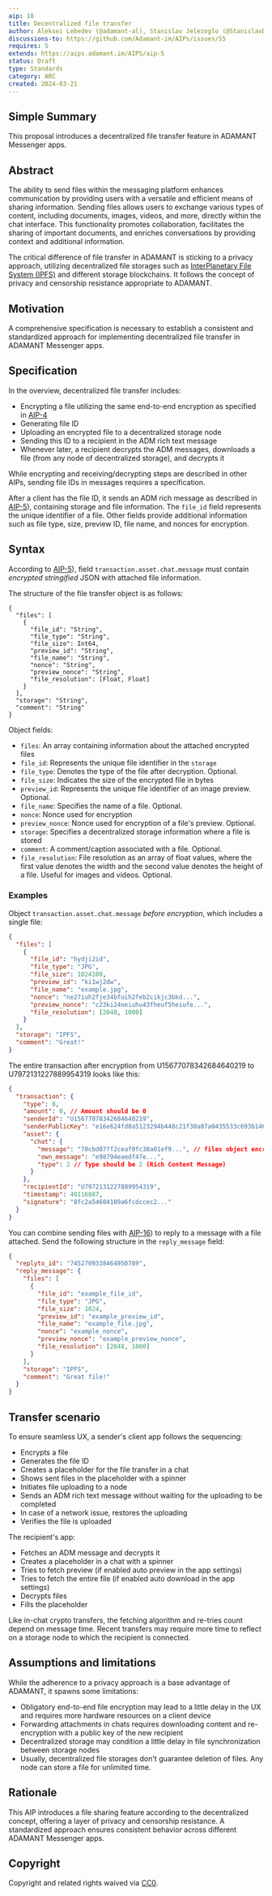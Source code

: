 ```yaml
---
aip: 18
title: Decentralized file transfer
author: Aleksei Lebedev (@adamant-al), Stanislav Jelezoglo (@StanislavDevIOS)
discussions-to: https://github.com/Adamant-im/AIPs/issues/55
requires: 5
extends: https://aips.adamant.im/AIPS/aip-5
status: Draft
type: Standards
category: ARC
created: 2024-03-21
---
```


## Simple Summary

This proposal introduces a decentralized file transfer feature in ADAMANT Messenger apps.

## Abstract

The ability to send files within the messaging platform enhances communication by providing users with a versatile and efficient means of sharing information. Sending files allows users to exchange various types of content, including documents, images, videos, and more, directly within the chat interface. This functionality promotes collaboration, facilitates the sharing of important documents, and enriches conversations by providing context and additional information.

The critical difference of file transfer in ADAMANT is sticking to a privacy approach, utilizing decentralized file storages such as [InterPlanetary File System (IPFS)](https://en.wikipedia.org/wiki/InterPlanetary_File_System) and different storage blockchains. It follows the concept of privacy and censorship resistance appropriate to ADAMANT.

## Motivation

A comprehensive specification is necessary to establish a consistent and standardized approach for implementing decentralized file transfer in ADAMANT Messenger apps.

## Specification

In the overview, decentralized file transfer includes:

- Encrypting a file utilizing the same end-to-end encryption as specified in [AIP-4](https://aips.adamant.im/AIPS/aip-4)
- Generating file ID
- Uploading an encrypted file to a decentralized storage node
- Sending this ID to a recipient in the ADM rich text message
- Whenever later, a recipient decrypts the ADM messages, downloads a file (from any node of decentralized storage), and decrypts it

While encrypting and receiving/decrypting steps are described in other AIPs, sending file IDs in messages requires a specification.

After a client has the file ID, it sends an ADM rich message as described in [AIP-5](https://aips.adamant.im/AIPS/aip-5)), containing storage and file information. The `file_id` field represents the unique identifier of a file. Other fields provide additional information such as file type, size, preview ID, file name, and nonces for encryption.

## Syntax

According to [AIP-5](https://aips.adamant.im/AIPS/aip-5)), field `transaction.asset.chat.message` must contain *encrypted stringified* JSON with attached file information.

The structure of the file transfer object is as follows:

````
{
  "files": [
    {
      "file_id": "String",
      "file_type": "String",
      "file_size": Int64,
      "preview_id": "String",
      "file_name": "String",
      "nonce": "String",
      "preview_nonce": "String",
      "file_resolution": [Float, Float]
    }
  ],
  "storage": "String",
  "comment": "String"
}
````

Object fields:

- `files`: An array containing information about the attached encrypted files
- `file_id`: Represents the unique file identifier in the `storage`
- `file_type`: Denotes the type of the file after decryption. Optional.
- `file_size`: Indicates the size of the encrypted file in bytes
- `preview_id`: Represents the unique file identifier of an image preview. Optional.
- `file_name`: Specifies the name of a file. Optional.
- `nonce`: Nonce used for encryption
- `preview_nonce`: Nonce used for encryption of a file's preview. Optional.
- `storage`: Specifies a decentralized storage information where a file is stored
- `comment`: A comment/caption associated with a file. Optional.
- `file_resolution`: File resolution as an array of float values, where the first value denotes the width and the second value denotes the height of a file. Useful for images and videos. Optional.

### Examples

Object `transaction.asset.chat.message` *before encryption*, which includes a single file:

```` json
{
  "files": [
    {
      "file_id": "hydji2id",
      "file_type": "JPG",
      "file_size": 1024100,
      "preview_id": "ki1wj2dw",
      "file_name": "example.jpg",
      "nonce": "ne27iuh2fje34bfuih2feb2cikjc3bkd...",
      "preview_nonce": "c23ki24neiuhu43fheuf5heiufe...",
      "file_resolution": [2048, 1000]
    }
  ],
  "storage": "IPFS",
  "comment": "Great!"
}
````

The entire transaction after encryption from U15677078342684640219 to U7972131227889954319 looks like this:

```` json
{
  "transaction": {
    "type": 8,
    "amount": 0, // Amount should be 0
    "senderId": "U15677078342684640219",
    "senderPublicKey": "e16e624fd0a5123294b448c21f30a07a0435533c693b146b14e66830e4e20404",
    "asset": {
      "chat": {
        "message": "70cbd07ff2ceaf0fc38a01ef9...", // files object encrypted
        "own_message": "e98794eaedf47e...",
        "type": 2 // Type should be 2 (Rich Content Message)
      }
    },
    "recipientId": "U7972131227889954319",
    "timestamp": 46116887,
    "signature": "8fc2a54604109a6fcdccec2..."
  }
}
````

You can combine sending files with [AIP-16](https://aips.adamant.im/AIPS/aip-16)) to reply to a message with a file attached. Send the following structure in the `reply_message` field:

```` json
{
  "replyto_id": "7452709338464950789",
  "reply_message": {
    "files": [
      {
        "file_id": "example_file_id",
        "file_type": "JPG",
        "file_size": 1024,
        "preview_id": "example_preview_id",
        "file_name": "example_file.jpg",
        "nonce": "example_nonce",
        "preview_nonce": "example_preview_nonce",
        "file_resolution": [2048, 1000]
      }
    ],
    "storage": "IPFS",
    "comment": "Great file!"
  }
}
````

## Transfer scenario

To ensure seamless UX, a sender's client app follows the sequencing:

- Encrypts a file
- Generates the file ID
- Creates a placeholder for the file transfer in a chat
- Shows sent files in the placeholder with a spinner
- Initiates file uploading to a node
- Sends an ADM rich text message without waiting for the uploading to be completed
- In case of a network issue, restores the uploading
- Verifies the file is uploaded

The recipient's app:

- Fetches an ADM message and decrypts it
- Creates a placeholder in a chat with a spinner
- Tries to fetch preview (if enabled auto preview in the app settings)
- Tries to fetch the entire file (if enabled auto download in the app settings)
- Decrypts files
- Fills the placeholder

Like in-chat crypto transfers, the fetching algorithm and re-tries count depend on message time. Recent transfers may require more time to reflect on a storage node to which the recipient is connected.

## Assumptions and limitations

While the adherence to a privacy approach is a base advantage of ADAMANT, it spawns some limitations:

- Obligatory end-to-end file encryption may lead to a little delay in the UX and requires more hardware resources on a client device
- Forwarding attachments in chats requires downloading content and re-encryption with a public key of the new recipient
- Decentralized storage may condition a little delay in file synchronization between storage nodes
- Usually, decentralized file storages don't guarantee deletion of files. Any node can store a file for unlimited time.

## Rationale

This AIP introduces a file sharing feature according to the decentralized concept, offering a layer of privacy and censorship resistance. A standardized approach ensures consistent behavior across different ADAMANT Messenger apps.

## Copyright

Copyright and related rights waived via [CC0](https://creativecommons.org/publicdomain/zero/1.0/).
